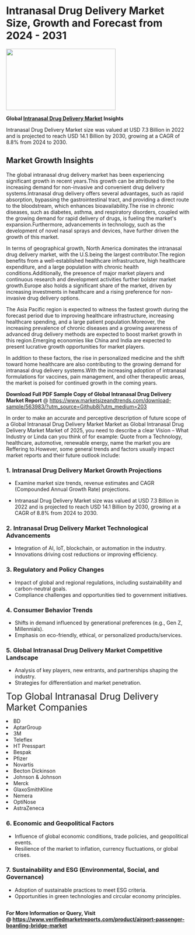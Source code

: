 <H1>Intranasal Drug Delivery Market Size, Growth and Forecast from 2024 - 2031</H1><img class="aligncenter size-medium wp-image-584254" src="https://thirdeyenews.in/wp-content/uploads/2024/09/Global-Market-Research-300x168.jpeg" alt="" width="300" height="168" /><p><strong>Global&nbsp;<a href="https://www.marketsizeandtrends.com/download-sample/563983/?utm_source=Github8j?utm_medium=203">Intranasal Drug Delivery Market</a> Insights</strong></p><p>Intranasal Drug Delivery Market size was valued at USD 7.3 Billion in 2022 and is projected to reach USD 14.1 Billion by 2030, growing at a CAGR of 8.8% from 2024 to 2030.</p><p><h2>Market Growth Insights</h2> <p>The global intranasal drug delivery market has been experiencing significant growth in recent years.This growth can be attributed to the increasing demand for non-invasive and convenient drug delivery systems.Intranasal drug delivery offers several advantages, such as rapid absorption, bypassing the gastrointestinal tract, and providing a direct route to the bloodstream, which enhances bioavailability.The rise in chronic diseases, such as diabetes, asthma, and respiratory disorders, coupled with the growing demand for rapid delivery of drugs, is fueling the market's expansion.Furthermore, advancements in technology, such as the development of novel nasal sprays and devices, have further driven the growth of this market.</p> <p>In terms of geographical growth, North America dominates the intranasal drug delivery market, with the U.S.being the largest contributor.The region benefits from a well-established healthcare infrastructure, high healthcare expenditure, and a large population with chronic health conditions.Additionally, the presence of major market players and continuous research and development activities further bolster market growth.Europe also holds a significant share of the market, driven by increasing investments in healthcare and a rising preference for non-invasive drug delivery options.</p> <p>The Asia Pacific region is expected to witness the fastest growth during the forecast period due to improving healthcare infrastructure, increasing healthcare spending, and a large patient population.Moreover, the increasing prevalence of chronic diseases and a growing awareness of advanced drug delivery methods are expected to boost market growth in this region.Emerging economies like China and India are expected to present lucrative growth opportunities for market players.</p> <p>In addition to these factors, the rise in personalized medicine and the shift toward home healthcare are also contributing to the growing demand for intranasal drug delivery systems.With the increasing adoption of intranasal formulations for vaccines, pain management, and other therapeutic areas, the market is poised for continued growth in the coming years.</p> <p><span class=""><strong>Download Full PDF Sample Copy of Global Intranasal Drug Delivery Market Report</strong> @ <a href="https://www.marketsizeandtrends.com/download-sample/563983/?utm_source=Github8j?utm_medium=203" target="_blank">https://www.marketsizeandtrends.com/download-sample/563983/?utm_source=Github8j?utm_medium=203</a></span></p><p>In order to make an accurate and perceptive description of future scope of a Global&nbsp;Intranasal Drug Delivery Market Market as Global&nbsp;Intranasal Drug Delivery Market Market of 2025, you need to describe a clear Vision &ndash; What Industry or Linda can you think of for example: Quote from a Technology, healthcare, automotive, renewable energy, name the market you are Reffering to.However, some general trends and factors usually impact market reports and their future outlook include:</p><h3>1.&nbsp;<strong>Intranasal Drug Delivery Market Growth Projections</strong></h3><ul><li>Examine market size trends, revenue estimates and CAGR (Compounded Annual Growth Rate) projections.</li><li><p>Intranasal Drug Delivery Market size was valued at USD 7.3 Billion in 2022 and is projected to reach USD 14.1 Billion by 2030, growing at a CAGR of 8.8% from 2024 to 2030.</p></li></ul><h3>2.&nbsp;<strong>Intranasal Drug Delivery Market Technological Advancements</strong></h3><ul><li>Integration of AI, IoT, blockchain, or automation in the industry.</li><li>Innovations driving cost reductions or improving efficiency.</li></ul><h3>3.&nbsp;<strong>Regulatory and Policy Changes</strong></h3><ul><li>Impact of global and regional regulations, including sustainability and carbon-neutral goals.</li><li>Compliance challenges and opportunities tied to government initiatives.</li></ul><h3>4.&nbsp;<strong>Consumer Behavior Trends</strong></h3><ul><li>Shifts in demand influenced by generational preferences (e.g., Gen Z, Millennials).</li><li>Emphasis on eco-friendly, ethical, or personalized products/services.</li></ul><h3>5.&nbsp;<strong>Global Intranasal Drug Delivery Market Competitive Landscape</strong></h3><ul><li>Analysis of key players, new entrants, and partnerships shaping the industry.</li><li>Strategies for differentiation and market penetration.</li></ul><p data-pm-slice="1 1 []"><span style="color: inherit; font-family: inherit; font-size: 25px;">Top Global Intranasal Drug Delivery Market Companies</span></p><div class="" data-test-id=""><p><li>BD</li><li> AptarGroup</li><li> 3M</li><li> Teleflex</li><li> HT Presspart</li><li> Bespak</li><li> Pfizer</li><li> Novartis</li><li> Becton Dickinson</li><li> Johnson & Johnson</li><li> Merck</li><li> GlaxoSmithKline</li><li> Nemera</li><li> OptiNose</li><li> AstraZeneca</li></p></div><h3>6.&nbsp;<strong>Economic and Geopolitical Factors</strong></h3><ul><li>Influence of global economic conditions, trade policies, and geopolitical events.</li><li>Resilience of the market to inflation, currency fluctuations, or global crises.</li></ul><h3>7.&nbsp;<strong>Sustainability and ESG (Environmental, Social, and Governance)</strong></h3><ul><li>Adoption of sustainable practices to meet ESG criteria.</li><li>Opportunities in green technologies and circular economy principles.</li></ul><h2><strong style="font-size: 14px;">For More Information or Query, Visit @&nbsp;</strong><a style="background-color: #ffffff; font-size: 14px;" href="https://www.marketsizeandtrends.com/report/intranasal-drug-delivery-market/" target="_blank">https://www.verifiedmarketreports.com/product/airport-passenger-boarding-bridge-market</a></h2>
